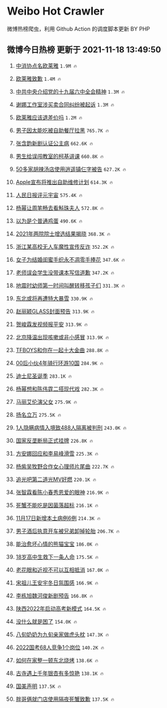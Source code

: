 # Weibo Hot Crawler 



微博热榜爬虫，利用 Github Action 的调度脚本更新 BY PHP 


## 微博今日热榜 更新于 2021-11-18 13:49:50 
1. [中消协点名欧莱雅](https://s.weibo.com/weibo?q=%23%E4%B8%AD%E6%B6%88%E5%8D%8F%E7%82%B9%E5%90%8D%E6%AC%A7%E8%8E%B1%E9%9B%85%23&Refer=top) `1.9M 🔥` 

1. [欧莱雅致歉](https://s.weibo.com/weibo?q=%23%E6%AC%A7%E8%8E%B1%E9%9B%85%E8%87%B4%E6%AD%89%23&Refer=top) `1.4M 🔥` 

1. [中共中央介绍党的十九届六中全会精神](https://s.weibo.com/weibo?q=%23%E4%B8%AD%E5%85%B1%E4%B8%AD%E5%A4%AE%E4%BB%8B%E7%BB%8D%E5%85%9A%E7%9A%84%E5%8D%81%E4%B9%9D%E5%B1%8A%E5%85%AD%E4%B8%AD%E5%85%A8%E4%BC%9A%E7%B2%BE%E7%A5%9E%23&Refer=top) `1.3M 🔥` 

1. [谢娜工作室涉买卖合同纠纷被起诉](https://s.weibo.com/weibo?q=%23%E8%B0%A2%E5%A8%9C%E5%B7%A5%E4%BD%9C%E5%AE%A4%E6%B6%89%E4%B9%B0%E5%8D%96%E5%90%88%E5%90%8C%E7%BA%A0%E7%BA%B7%E8%A2%AB%E8%B5%B7%E8%AF%89%23&Refer=top) `1.3M 🔥` 

1. [欧莱雅应该退差价吗](https://s.weibo.com/weibo?q=%23%E6%AC%A7%E8%8E%B1%E9%9B%85%E5%BA%94%E8%AF%A5%E9%80%80%E5%B7%AE%E4%BB%B7%E5%90%97%23&Refer=top) `1.2M 🔥` 

1. [男子因太能吃被自助餐厅拉黑](https://s.weibo.com/weibo?q=%23%E7%94%B7%E5%AD%90%E5%9B%A0%E5%A4%AA%E8%83%BD%E5%90%83%E8%A2%AB%E8%87%AA%E5%8A%A9%E9%A4%90%E5%8E%85%E6%8B%89%E9%BB%91%23&Refer=top) `765.7K 🔥` 

1. [张含韵新剧认证公主病](https://s.weibo.com/weibo?q=%23%E5%BC%A0%E5%90%AB%E9%9F%B5%E6%96%B0%E5%89%A7%E8%AE%A4%E8%AF%81%E5%85%AC%E4%B8%BB%E7%97%85%23&Refer=top) `662.6K 🔥` 

1. [男生给误闯教室的柯基讲课](https://s.weibo.com/weibo?q=%23%E7%94%B7%E7%94%9F%E7%BB%99%E8%AF%AF%E9%97%AF%E6%95%99%E5%AE%A4%E7%9A%84%E6%9F%AF%E5%9F%BA%E8%AE%B2%E8%AF%BE%23&Refer=top) `660.8K 🔥` 

1. [50多家胡辣汤店使用逍遥镇仨字被告](https://s.weibo.com/weibo?q=%2350%E5%A4%9A%E5%AE%B6%E8%83%A1%E8%BE%A3%E6%B1%A4%E5%BA%97%E4%BD%BF%E7%94%A8%E9%80%8D%E9%81%A5%E9%95%87%E4%BB%A8%E5%AD%97%E8%A2%AB%E5%91%8A%23&Refer=top) `627.2K 🔥` 

1. [Apple宣布将推出自助维修计划](https://s.weibo.com/weibo?q=%23Apple%E5%AE%A3%E5%B8%83%E5%B0%86%E6%8E%A8%E5%87%BA%E8%87%AA%E5%8A%A9%E7%BB%B4%E4%BF%AE%E8%AE%A1%E5%88%92%23&Refer=top) `614.3K 🔥` 

1. [人民日报评元宇宙](https://s.weibo.com/weibo?q=%23%E4%BA%BA%E6%B0%91%E6%97%A5%E6%8A%A5%E8%AF%84%E5%85%83%E5%AE%87%E5%AE%99%23&Refer=top) `575.4K 🔥` 

1. [杨幂让周笔畅去看斛珠夫人](https://s.weibo.com/weibo?q=%23%E6%9D%A8%E5%B9%82%E8%AE%A9%E5%91%A8%E7%AC%94%E7%95%85%E5%8E%BB%E7%9C%8B%E6%96%9B%E7%8F%A0%E5%A4%AB%E4%BA%BA%23&Refer=top) `572.8K 🔥` 

1. [以为是个普通鸡蛋](https://s.weibo.com/weibo?q=%23%E4%BB%A5%E4%B8%BA%E6%98%AF%E4%B8%AA%E6%99%AE%E9%80%9A%E9%B8%A1%E8%9B%8B%23&Refer=top) `490.6K 🔥` 

1. [2021年两院院士增选结果揭晓](https://s.weibo.com/weibo?q=%232021%E5%B9%B4%E4%B8%A4%E9%99%A2%E9%99%A2%E5%A3%AB%E5%A2%9E%E9%80%89%E7%BB%93%E6%9E%9C%E6%8F%AD%E6%99%93%23&Refer=top) `368.3K 🔥` 

1. [浙江某高校无人车魔性宣传反诈](https://s.weibo.com/weibo?q=%23%E6%B5%99%E6%B1%9F%E6%9F%90%E9%AB%98%E6%A0%A1%E6%97%A0%E4%BA%BA%E8%BD%A6%E9%AD%94%E6%80%A7%E5%AE%A3%E4%BC%A0%E5%8F%8D%E8%AF%88%23&Refer=top) `352.2K 🔥` 

1. [女子为结婚闺蜜手织永不凋零手捧花](https://s.weibo.com/weibo?q=%23%E5%A5%B3%E5%AD%90%E4%B8%BA%E7%BB%93%E5%A9%9A%E9%97%BA%E8%9C%9C%E6%89%8B%E7%BB%87%E6%B0%B8%E4%B8%8D%E5%87%8B%E9%9B%B6%E6%89%8B%E6%8D%A7%E8%8A%B1%23&Refer=top) `347.6K 🔥` 

1. [老师误会学生没带课本写信道歉](https://s.weibo.com/weibo?q=%23%E8%80%81%E5%B8%88%E8%AF%AF%E4%BC%9A%E5%AD%A6%E7%94%9F%E6%B2%A1%E5%B8%A6%E8%AF%BE%E6%9C%AC%E5%86%99%E4%BF%A1%E9%81%93%E6%AD%89%23&Refer=top) `347.2K 🔥` 

1. [地震时幼师第一时间叫醒转移孩子们](https://s.weibo.com/weibo?q=%23%E5%9C%B0%E9%9C%87%E6%97%B6%E5%B9%BC%E5%B8%88%E7%AC%AC%E4%B8%80%E6%97%B6%E9%97%B4%E5%8F%AB%E9%86%92%E8%BD%AC%E7%A7%BB%E5%AD%A9%E5%AD%90%E4%BB%AC%23&Refer=top) `331.3K 🔥` 

1. [东北或将再遭特大暴雪](https://s.weibo.com/weibo?q=%23%E4%B8%9C%E5%8C%97%E6%88%96%E5%B0%86%E5%86%8D%E9%81%AD%E7%89%B9%E5%A4%A7%E6%9A%B4%E9%9B%AA%23&Refer=top) `330.9K 🔥` 

1. [赵丽颖GLASS封面预告](https://s.weibo.com/weibo?q=%23%E8%B5%B5%E4%B8%BD%E9%A2%96GLASS%E5%B0%81%E9%9D%A2%E9%A2%84%E5%91%8A%23&Refer=top) `313.9K 🔥` 

1. [贺峻霖发视频报平安](https://s.weibo.com/weibo?q=%23%E8%B4%BA%E5%B3%BB%E9%9C%96%E5%8F%91%E8%A7%86%E9%A2%91%E6%8A%A5%E5%B9%B3%E5%AE%89%23&Refer=top) `313.9K 🔥` 

1. [北京降温出现咳嗽或非小感冒](https://s.weibo.com/weibo?q=%23%E5%8C%97%E4%BA%AC%E9%99%8D%E6%B8%A9%E5%87%BA%E7%8E%B0%E5%92%B3%E5%97%BD%E6%88%96%E9%9D%9E%E5%B0%8F%E6%84%9F%E5%86%92%23&Refer=top) `313.9K 🔥` 

1. [TFBOYS和你在一起十大金曲](https://s.weibo.com/weibo?q=%23TFBOYS%E5%92%8C%E4%BD%A0%E5%9C%A8%E4%B8%80%E8%B5%B7%E5%8D%81%E5%A4%A7%E9%87%91%E6%9B%B2%23&Refer=top) `288.8K 🔥` 

1. [00后小伙4年骑行环游10国](https://s.weibo.com/weibo?q=%2300%E5%90%8E%E5%B0%8F%E4%BC%994%E5%B9%B4%E9%AA%91%E8%A1%8C%E7%8E%AF%E6%B8%B810%E5%9B%BD%23&Refer=top) `284.9K 🔥` 

1. [迪士尼圣诞季](https://s.weibo.com/weibo?q=%E8%BF%AA%E5%A3%AB%E5%B0%BC%E5%9C%A3%E8%AF%9E%E5%AD%A3&Refer=top) `283.1K 🔥` 

1. [杨幂想和陈伟霆二搭现代戏](https://s.weibo.com/weibo?q=%23%E6%9D%A8%E5%B9%82%E6%83%B3%E5%92%8C%E9%99%88%E4%BC%9F%E9%9C%86%E4%BA%8C%E6%90%AD%E7%8E%B0%E4%BB%A3%E6%88%8F%23&Refer=top) `282.3K 🔥` 

1. [马丽艾伦演父女](https://s.weibo.com/weibo?q=%23%E9%A9%AC%E4%B8%BD%E8%89%BE%E4%BC%A6%E6%BC%94%E7%88%B6%E5%A5%B3%23&Refer=top) `275.9K 🔥` 

1. [扬名立万](https://s.weibo.com/weibo?q=%E6%89%AC%E5%90%8D%E7%AB%8B%E4%B8%87&Refer=top) `275.5K 🔥` 

1. [1人隐瞒病情入境致488人隔离被判刑](https://s.weibo.com/weibo?q=%231%E4%BA%BA%E9%9A%90%E7%9E%92%E7%97%85%E6%83%85%E5%85%A5%E5%A2%83%E8%87%B4488%E4%BA%BA%E9%9A%94%E7%A6%BB%E8%A2%AB%E5%88%A4%E5%88%91%23&Refer=top) `243.0K 🔥` 

1. [国家反垄断局正式挂牌](https://s.weibo.com/weibo?q=%23%E5%9B%BD%E5%AE%B6%E5%8F%8D%E5%9E%84%E6%96%AD%E5%B1%80%E6%AD%A3%E5%BC%8F%E6%8C%82%E7%89%8C%23&Refer=top) `226.8K 🔥` 

1. [方安娜回应和李易峰滑雪](https://s.weibo.com/weibo?q=%23%E6%96%B9%E5%AE%89%E5%A8%9C%E5%9B%9E%E5%BA%94%E5%92%8C%E6%9D%8E%E6%98%93%E5%B3%B0%E6%BB%91%E9%9B%AA%23&Refer=top) `225.3K 🔥` 

1. [杨紫吴牧野合作女心理师片尾曲](https://s.weibo.com/weibo?q=%23%E6%9D%A8%E7%B4%AB%E5%90%B4%E7%89%A7%E9%87%8E%E5%90%88%E4%BD%9C%E5%A5%B3%E5%BF%83%E7%90%86%E5%B8%88%E7%89%87%E5%B0%BE%E6%9B%B2%23&Refer=top) `222.7K 🔥` 

1. [追光吧第二道光MV好燃](https://s.weibo.com/weibo?q=%23%E8%BF%BD%E5%85%89%E5%90%A7%E7%AC%AC%E4%BA%8C%E9%81%93%E5%85%89MV%E5%A5%BD%E7%87%83%23&Refer=top) `220.1K 🔥` 

1. [张智霖看陈小春秀恩爱的眼神](https://s.weibo.com/weibo?q=%23%E5%BC%A0%E6%99%BA%E9%9C%96%E7%9C%8B%E9%99%88%E5%B0%8F%E6%98%A5%E7%A7%80%E6%81%A9%E7%88%B1%E7%9A%84%E7%9C%BC%E7%A5%9E%23&Refer=top) `216.9K 🔥` 

1. [死蟹不能吃是因菌落超标](https://s.weibo.com/weibo?q=%23%E6%AD%BB%E8%9F%B9%E4%B8%8D%E8%83%BD%E5%90%83%E6%98%AF%E5%9B%A0%E8%8F%8C%E8%90%BD%E8%B6%85%E6%A0%87%23&Refer=top) `216.1K 🔥` 

1. [11月17日新增本土病例6例](https://s.weibo.com/weibo?q=%2311%E6%9C%8817%E6%97%A5%E6%96%B0%E5%A2%9E%E6%9C%AC%E5%9C%9F%E7%97%85%E4%BE%8B6%E4%BE%8B%23&Refer=top) `214.3K 🔥` 

1. [男子酒后执意开车被兄弟卸掉轮胎](https://s.weibo.com/weibo?q=%23%E7%94%B7%E5%AD%90%E9%85%92%E5%90%8E%E6%89%A7%E6%84%8F%E5%BC%80%E8%BD%A6%E8%A2%AB%E5%85%84%E5%BC%9F%E5%8D%B8%E6%8E%89%E8%BD%AE%E8%83%8E%23&Refer=top) `206.7K 🔥` 

1. [能治愈坏心情的熊猫宝宝](https://s.weibo.com/weibo?q=%23%E8%83%BD%E6%B2%BB%E6%84%88%E5%9D%8F%E5%BF%83%E6%83%85%E7%9A%84%E7%86%8A%E7%8C%AB%E5%AE%9D%E5%AE%9D%23&Refer=top) `186.0K 🔥` 

1. [18岁高中生救下一条人命](https://s.weibo.com/weibo?q=%2318%E5%B2%81%E9%AB%98%E4%B8%AD%E7%94%9F%E6%95%91%E4%B8%8B%E4%B8%80%E6%9D%A1%E4%BA%BA%E5%91%BD%23&Refer=top) `175.5K 🔥` 

1. [老花眼和近视不可以互相抵消](https://s.weibo.com/weibo?q=%23%E8%80%81%E8%8A%B1%E7%9C%BC%E5%92%8C%E8%BF%91%E8%A7%86%E4%B8%8D%E5%8F%AF%E4%BB%A5%E4%BA%92%E7%9B%B8%E6%8A%B5%E6%B6%88%23&Refer=top) `167.0K 🔥` 

1. [宋祖儿王安宇冬日氛围感](https://s.weibo.com/weibo?q=%23%E5%AE%8B%E7%A5%96%E5%84%BF%E7%8E%8B%E5%AE%89%E5%AE%87%E5%86%AC%E6%97%A5%E6%B0%9B%E5%9B%B4%E6%84%9F%23&Refer=top) `166.9K 🔥` 

1. [李栋旭魏河俊新剧预告](https://s.weibo.com/weibo?q=%23%E6%9D%8E%E6%A0%8B%E6%97%AD%E9%AD%8F%E6%B2%B3%E4%BF%8A%E6%96%B0%E5%89%A7%E9%A2%84%E5%91%8A%23&Refer=top) `166.8K 🔥` 

1. [陕西2022年启动高考新模式](https://s.weibo.com/weibo?q=%23%E9%99%95%E8%A5%BF2022%E5%B9%B4%E5%90%AF%E5%8A%A8%E9%AB%98%E8%80%83%E6%96%B0%E6%A8%A1%E5%BC%8F%23&Refer=top) `164.5K 🔥` 

1. [没什么就是困了](https://s.weibo.com/weibo?q=%23%E6%B2%A1%E4%BB%80%E4%B9%88%E5%B0%B1%E6%98%AF%E5%9B%B0%E4%BA%86%23&Refer=top) `154.0K 🔥` 

1. [八旬奶奶为九旬亲家做虎头枕](https://s.weibo.com/weibo?q=%23%E5%85%AB%E6%97%AC%E5%A5%B6%E5%A5%B6%E4%B8%BA%E4%B9%9D%E6%97%AC%E4%BA%B2%E5%AE%B6%E5%81%9A%E8%99%8E%E5%A4%B4%E6%9E%95%23&Refer=top) `147.3K 🔥` 

1. [2022国考68人竞争1个岗位](https://s.weibo.com/weibo?q=%232022%E5%9B%BD%E8%80%8368%E4%BA%BA%E7%AB%9E%E4%BA%891%E4%B8%AA%E5%B2%97%E4%BD%8D%23&Refer=top) `140.2K 🔥` 

1. [如何在家整一顿东北烧烤](https://s.weibo.com/weibo?q=%E5%A6%82%E4%BD%95%E5%9C%A8%E5%AE%B6%E6%95%B4%E4%B8%80%E9%A1%BF%E4%B8%9C%E5%8C%97%E7%83%A7%E7%83%A4&Refer=top) `138.6K 🔥` 

1. [古寺遇上千年银杏有多惊艳](https://s.weibo.com/weibo?q=%23%E5%8F%A4%E5%AF%BA%E9%81%87%E4%B8%8A%E5%8D%83%E5%B9%B4%E9%93%B6%E6%9D%8F%E6%9C%89%E5%A4%9A%E6%83%8A%E8%89%B3%23&Refer=top) `138.1K 🔥` 

1. [国美声明](https://s.weibo.com/weibo?q=%23%E5%9B%BD%E7%BE%8E%E5%A3%B0%E6%98%8E%23&Refer=top) `137.5K 🔥` 

1. [胖哥俩就门店使用隔夜死蟹致歉](https://s.weibo.com/weibo?q=%23%E8%83%96%E5%93%A5%E4%BF%A9%E5%B0%B1%E9%97%A8%E5%BA%97%E4%BD%BF%E7%94%A8%E9%9A%94%E5%A4%9C%E6%AD%BB%E8%9F%B9%E8%87%B4%E6%AD%89%23&Refer=top) `137.5K 🔥` 

